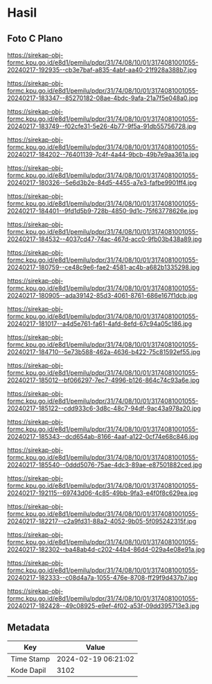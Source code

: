 # Hasil

## Foto C Plano

https://sirekap-obj-formc.kpu.go.id/e8d1/pemilu/pdpr/31/74/08/10/01/3174081001055-20240217-192935--cb3e7baf-a835-4abf-aa40-21f928a388b7.jpg

https://sirekap-obj-formc.kpu.go.id/e8d1/pemilu/pdpr/31/74/08/10/01/3174081001055-20240217-183347--85270182-08ae-4bdc-9afa-21a7f5e048a0.jpg

https://sirekap-obj-formc.kpu.go.id/e8d1/pemilu/pdpr/31/74/08/10/01/3174081001055-20240217-183749--f02cfe31-5e26-4b77-9f5a-91db55756728.jpg

https://sirekap-obj-formc.kpu.go.id/e8d1/pemilu/pdpr/31/74/08/10/01/3174081001055-20240217-184202--76401139-7c4f-4a44-9bcb-49b7e9aa361a.jpg

https://sirekap-obj-formc.kpu.go.id/e8d1/pemilu/pdpr/31/74/08/10/01/3174081001055-20240217-180326--5e6d3b2e-84d5-4455-a7e3-fafbe9901ff4.jpg

https://sirekap-obj-formc.kpu.go.id/e8d1/pemilu/pdpr/31/74/08/10/01/3174081001055-20240217-184401--9fd1d5b9-728b-4850-9d1c-75f63778626e.jpg

https://sirekap-obj-formc.kpu.go.id/e8d1/pemilu/pdpr/31/74/08/10/01/3174081001055-20240217-184532--4037cd47-74ac-467d-acc0-9fb03b438a89.jpg

https://sirekap-obj-formc.kpu.go.id/e8d1/pemilu/pdpr/31/74/08/10/01/3174081001055-20240217-180759--ce48c9e6-fae2-4581-ac4b-a682b1335298.jpg

https://sirekap-obj-formc.kpu.go.id/e8d1/pemilu/pdpr/31/74/08/10/01/3174081001055-20240217-180905--ada39142-85d3-4061-8761-686e167f1dcb.jpg

https://sirekap-obj-formc.kpu.go.id/e8d1/pemilu/pdpr/31/74/08/10/01/3174081001055-20240217-181017--a4d5e761-fa61-4afd-8efd-67c94a05c186.jpg

https://sirekap-obj-formc.kpu.go.id/e8d1/pemilu/pdpr/31/74/08/10/01/3174081001055-20240217-184710--5e73b588-462a-4636-b422-75c81592ef55.jpg

https://sirekap-obj-formc.kpu.go.id/e8d1/pemilu/pdpr/31/74/08/10/01/3174081001055-20240217-185012--bf066297-7ec7-4996-b126-864c74c93a6e.jpg

https://sirekap-obj-formc.kpu.go.id/e8d1/pemilu/pdpr/31/74/08/10/01/3174081001055-20240217-185122--cdd933c6-3d8c-48c7-94df-9ac43a978a20.jpg

https://sirekap-obj-formc.kpu.go.id/e8d1/pemilu/pdpr/31/74/08/10/01/3174081001055-20240217-185343--dcd654ab-8166-4aaf-a122-0cf74e68c846.jpg

https://sirekap-obj-formc.kpu.go.id/e8d1/pemilu/pdpr/31/74/08/10/01/3174081001055-20240217-185540--0ddd5076-75ae-4dc3-89ae-e87501882ced.jpg

https://sirekap-obj-formc.kpu.go.id/e8d1/pemilu/pdpr/31/74/08/10/01/3174081001055-20240217-192115--69743d06-4c85-49bb-9fa3-e4f0f8c629ea.jpg

https://sirekap-obj-formc.kpu.go.id/e8d1/pemilu/pdpr/31/74/08/10/01/3174081001055-20240217-182217--c2a9fd31-88a2-4052-9b05-5f095242315f.jpg

https://sirekap-obj-formc.kpu.go.id/e8d1/pemilu/pdpr/31/74/08/10/01/3174081001055-20240217-182302--ba48ab4d-c202-44b4-86d4-029a4e08e91a.jpg

https://sirekap-obj-formc.kpu.go.id/e8d1/pemilu/pdpr/31/74/08/10/01/3174081001055-20240217-182333--c08d4a7a-1055-476e-8708-ff29f9d437b7.jpg

https://sirekap-obj-formc.kpu.go.id/e8d1/pemilu/pdpr/31/74/08/10/01/3174081001055-20240217-182428--49c08925-e9ef-4f02-a53f-09dd395713e3.jpg


## Metadata

| Key        | Value               |
| ---------- | ------------------- |
| Time Stamp | 2024-02-19 06:21:02 |
| Kode Dapil | 3102                |



